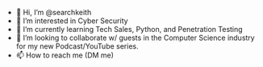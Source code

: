 - 👋 Hi, I’m @searchkeith
- 👀 I’m interested in Cyber Security
- 🌱 I’m currently learning Tech Sales, Python, and Penetration Testing
- 💞️ I’m looking to collaborate w/ guests in the Computer Science industry for my new Podcast/YouTube series.
- 📫 How to reach me (DM me)

<!---
searchkeith/searchkeith is a ✨ special ✨ repository because its `README.md` (this file) appears on your GitHub profile.
You can click the Preview link to take a look at your changes.
--->
